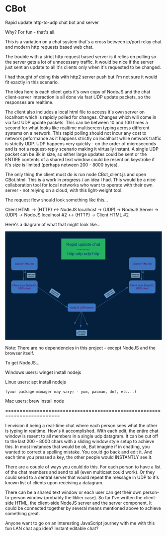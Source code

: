 # CBot
Rapid update http-to-udp chat bot and server

Why?  For fun - that's all.

This is a variation on a chat system that's a cross between ip/port relay chat and modern http requests based web chat.

The trouble with a strict http request based server is it relies on polling so the server gets a lot of unnecessary traffic.  It would be nice if the server just sent an update to all it's clients only when it's requested to be changed.

I had thought of doing this with http2 server push but I'm not sure it would fit exactly in this scenario.

The idea here is each client gets it's own copy of NodeJS and the chat client-server interaction is all done via fast UDP update packets, so the responses are realtime.

The client also includes a local html file to access it's own server on localhost which is rapidly polled for changes.  Changes which will come in via fast UDP update packets.  This can be between 10 and 100 times a second for what looks like realtime multiscreen typing across different systems on a network.  This rapid polling should not incur any cost to network peformance as it happens strictly on localhost while network traffic is strictly UDP.  UDP happens very quickly - on the order of microseconds and is not a request-reply scenario making it virtually instant.  A single UDP packet can be 8k in size, so either large updates could be sent or the ENTIRE contents of a shared text window could be resent on keystroke if it's size is limited (perhaps netween 200 - 8000 bytes).

The only thing the client must do is run node CBot_client.js and open CBot.html.  This is a work in progress / an idea I had.  This would be a nice collaboration tool for local networks who want to operate with their own server - not relying on a cloud, with this light-weight tool.

The request flow should look something like this...

Client HTML -> (HTTP) <-> NodeJS localhost -> (UDP) -> NodeJS Server -> (UDP) -> NodeJS localhost #2 <-> (HTTP) -> Client HTML #2

Here's a diagram of what that might look like...

<img src="Cbot_design.png" />


Note:  There are no dependencies in this project - except NodeJS and the browser itself.

To get NodeJS...

Windows users:
  winget install nodejs

Linux users:
  apt install nodejs

    (your package manager may vary; - yum, pacman, dnf, etc...)

Mac users:
  brew install node

=========================================================================

I envision it being a real-time chat where each person sees what the other is typing in realtime.  How's it accomplished.  With each edit, the entire chat window is resent to all members in a single udp datagram.  It can be cut off to the last 200 - 8000 chars with a sliding window style setup to achieve this.  In most instances that would be ok,  But imagine if in chatting, you wanted to correct a spelling mistake.  You could go back and edit it.  And each time you pressed a key, the other people would INSTANTLY see it.

There are a couple of ways you could do this.  For each person to have a list of the chat members and send to all (even multicast could work).  Or they could send to a central server that would repeat the message in UDP to it's known list of clients upon receiving a datagram.

There can be a shared text window or each user can get their own person-to-person window (probably the liklier case).  So far I've written the client-side HTML, the client-side NodeJS server and the server component.  It could be connected together by several means mentioned above to achieve something great.

Anyone want to go on an interesting JavaScript journey with me with this fun LAN chat app idea?  Instant editable chat?
